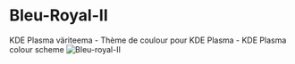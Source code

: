 # Bleu-Royal-II
KDE Plasma väriteema - Thème de coulour pour KDE Plasma - KDE Plasma colour scheme
![Bleu-royal-II](https://user-images.githubusercontent.com/73434605/165266463-76c56a15-392f-4112-a1cf-b3ed960d3a32.png)
